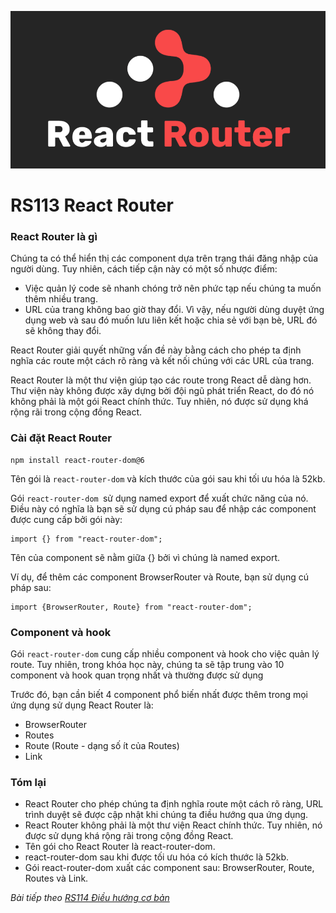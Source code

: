![Create-HTML-1](images/react-router.png) 

# RS113 React Router

### React Router là gì

Chúng ta có thể hiển thị các component dựa trên trạng thái đăng nhập của người dùng. Tuy nhiên, cách tiếp cận này có một số nhược điểm:

- Việc quản lý code sẽ nhanh chóng trở nên phức tạp nếu chúng ta muốn thêm nhiều trang.
- URL của trang không bao giờ thay đổi. Vì vậy, nếu người dùng duyệt ứng dụng web và sau đó muốn lưu liên kết hoặc chia sẻ với bạn bè, URL đó sẽ không thay đổi.

React Router giải quyết những vấn đề này bằng cách cho phép ta định nghĩa các route một cách rõ ràng và kết nối chúng với các URL của trang. 

React Router là một thư viện giúp tạo các route trong React dễ dàng hơn. Thư viện này không được xây dựng bởi đội ngũ phát triển React, do đó nó không phải là một gói React chính thức. Tuy nhiên, nó được sử dụng khá rộng rãi trong cộng đồng React.

### Cài đặt React Router

```
npm install react-router-dom@6
```

Tên gói là `react-router-dom` và kích thước của gói sau khi tối ưu hóa là 52kb.

Gói `react-router-dom `sử dụng named export để xuất chức năng của nó. Điều này có nghĩa là bạn sẽ sử dụng cú pháp sau để nhập các component được cung cấp bởi gói này:

```
import {} from "react-router-dom";
```

Tên của component sẽ nằm giữa {} bởi vì chúng là named export.

Ví dụ, để thêm các component BrowserRouter và Route, bạn sử dụng cú pháp sau:

```
import {BrowserRouter, Route} from "react-router-dom";
```

### Component và hook

Gói `react-router-dom` cung cấp nhiều component và hook cho việc quản lý route. Tuy nhiên, trong khóa học này, chúng ta sẽ tập trung vào 10 component và hook quan trọng nhất và thường được sử dụng

Trước đó, bạn cần biết 4 component phổ biến nhất được thêm trong mọi ứng dụng sử dụng React Router là:

- BrowserRouter
- Routes
- Route (Route - dạng số ít của Routes)
- Link

### Tóm lại

- React Router cho phép chúng ta định nghĩa route một cách rõ ràng, URL trình duyệt sẽ được cập nhật khi chúng ta điều hướng qua ứng dụng.
- React Router không phải là một thư viện React chính thức. Tuy nhiên, nó được sử dụng khá rộng rãi trong cộng đồng React.
- Tên gói cho React Router là react-router-dom.
- react-router-dom sau khi được tối ưu hóa có kích thước là 52kb.
- Gói react-router-dom xuất các component sau: BrowserRouter, Route, Routes và Link.


*Bài tiếp theo [RS114 Điều hướng cơ bản](/lesson/session/session_114_router_basic.md)*